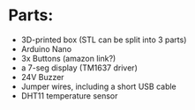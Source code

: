 # Parts:

* 3D-printed box (STL can be split into 3 parts)
* Arduino Nano
* 3x Buttons (amazon link?)
* a 7-seg display (TM1637 driver)
* 24V Buzzer
* Jumper wires, including a short USB cable
* DHT11 temperature sensor
